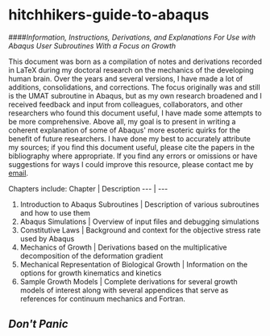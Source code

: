 # hitchhikers-guide-to-abaqus
####_Information, Instructions, Derivations, and Explanations For Use with Abaqus User Subroutines With a Focus on Growth_

This document was born as a compilation of notes and derivations recorded in LaTeX during my doctoral research on the mechanics of the developing human brain.  Over the years and several versions, I have made a lot of additions, consolidations, and corrections.  The focus originally was and still is the UMAT subroutine in Abaqus, but as my own research broadened and I received feedback and input from colleagues, collaborators, and other researchers who found this document useful, I have made some attempts to be more comprehensive.  Above all, my goal is to present in writing a coherent explanation of some of Abaqus' more esoteric quirks for the benefit of future researchers.  I have done my best to accurately attribute my sources; if you find this document useful, please cite the papers in the bibliography where appropriate.  If you find any errors or omissions or have suggestions for ways I could improve this resource, please contact me by [email](maria-holl@nd.edu).

Chapters include:
Chapter | Description 
--- | --- 
1. Introduction to Abaqus Subroutines | Description of various subroutines and how to use them 
2. Abaqus Simulations | Overview of input files and debugging simulations 
3. Constitutive Laws | Background and context for the objective stress rate used by Abaqus 
4. Mechanics of Growth | Derivations based on the multiplicative decomposition of the deformation gradient 
5. Mechanical Representation of Biological Growth | Information on the options for growth kinematics and kinetics 
6. Sample Growth Models | Complete derivations for several growth models of interest 
along with several appendices that serve as references for continuum mechanics and Fortran.

## _Don't Panic_